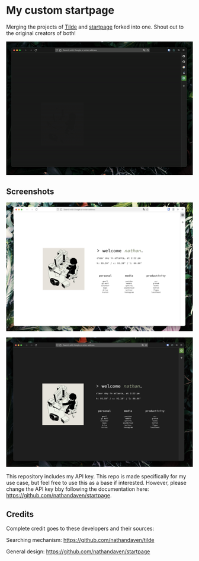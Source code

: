 # My custom startpage

Merging the projects of [Tilde](https://github.com/nathandaven/tilde) and [startpage](https://github.com/nathandaven/startpage) forked into one. Shout out to the original creators of both!

![startpage](preview.gif)


## Screenshots


![startpage](light-screenshot.png)


![startpage](dark-screenshot.png)


This repository includes my API key. This repo is made specifically for my use case, but feel free to use this as a base if interested. However, please change the API key bby following the documentation here: https://github.com/nathandaven/startpage.


## Credits

Complete credit goes to these developers and their sources:

Searching mechanism: 
https://github.com/nathandaven/tilde

General design:
https://github.com/nathandaven/startpage

